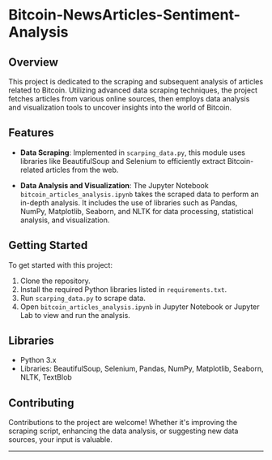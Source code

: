 # Bitcoin-NewsArticles-Sentiment-Analysis

## Overview

This project is dedicated to the scraping and subsequent analysis of articles related to Bitcoin. Utilizing advanced data scraping techniques, the project fetches articles from various online sources, then employs data analysis and visualization tools to uncover insights into the world of Bitcoin.

## Features

- **Data Scraping**: Implemented in `scarping_data.py`, this module uses libraries like BeautifulSoup and Selenium to efficiently extract Bitcoin-related articles from the web.

- **Data Analysis and Visualization**: The Jupyter Notebook `bitcoin_articles_analysis.ipynb` takes the scraped data to perform an in-depth analysis. It includes the use of libraries such as Pandas, NumPy, Matplotlib, Seaborn, and NLTK for data processing, statistical analysis, and visualization.

## Getting Started

To get started with this project:

1. Clone the repository.
2. Install the required Python libraries listed in `requirements.txt`.
3. Run `scarping_data.py` to scrape data.
4. Open `bitcoin_articles_analysis.ipynb` in Jupyter Notebook or Jupyter Lab to view and run the analysis.

## Libraries

- Python 3.x
- Libraries: BeautifulSoup, Selenium, Pandas, NumPy, Matplotlib, Seaborn, NLTK, TextBlob

## Contributing

Contributions to the project are welcome! Whether it's improving the scraping script, enhancing the data analysis, or suggesting new data sources, your input is valuable.


___
